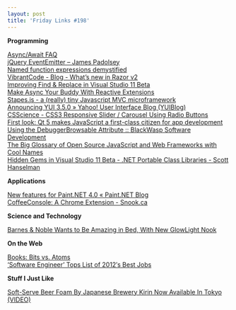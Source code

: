 ```yaml
---
layout: post
title: 'Friday Links #198'
---
```

**Programming**

[Async/Await FAQ](http://blogs.msdn.com/b/pfxteam/archive/2012/04/12/10293335.aspx)   
[jQuery EventEmitter – James Padolsey](http://james.padolsey.com/javascript/jquery-eventemitter/)   
[Named function expressions demystified](http://kangax.github.com/nfe/)   
[VibrantCode - Blog - What’s new in Razor v2](http://vibrantcode.com/blog/2012/4/10/whats-new-in-razor-v2.html)   
[Improving Find & Replace in Visual Studio 11 Beta](http://blogs.msdn.com/b/visualstudio/archive/2012/04/11/improving-find-amp-replace-in-visual-studio-11-beta.aspx)   
[Make Async Your Buddy With Reactive Extensions](http://haacked.com/archive/2012/04/09/reactive-extensions-sample.aspx)   
[Stapes.js - a (really) tiny Javascript MVC microframework](http://hay.github.com/stapes/)   
[Announcing YUI 3.5.0 » Yahoo! User Interface Blog (YUIBlog)](http://www.yuiblog.com/blog/2012/04/10/announcing-yui-3-5-0/)   
[CSScience - CSS3 Responsive Slider / Carousel Using Radio Buttons](http://csscience.com/responsiveslidercss3/)   
[First look: Qt 5 makes JavaScript a first-class citizen for app development](http://arstechnica.com/business/news/2012/04/an-in-depth-look-at-qt-5-making-javascript-a-first-class-citizen-for-native-cross-platform-developme.ars)   
[Using the DebuggerBrowsable Attribute :: BlackWasp Software Development](http://www.blackwasp.co.uk/DebuggerBrowsable.aspx)   
[The Big Glossary of Open Source JavaScript and Web Frameworks with Cool Names](http://www.hanselman.com/blog/TheBigGlossaryOfOpenSourceJavaScriptAndWebFrameworksWithCoolNames.aspx)   
[Hidden Gems in Visual Studio 11 Beta - .NET Portable Class Libraries - Scott Hanselman](http://www.hanselman.com/blog/HiddenGemsInVisualStudio11BetaNETPortableClassLibraries.aspx)

**Applications**

[New features for Paint.NET 4.0 « Paint.NET Blog](http://blog.getpaint.net/2012/04/08/new-features-for-paint-net-4-0/)   
[CoffeeConsole: A Chrome Extension - Snook.ca](http://snook.ca/archives/browsers/coffeeconsole)

**Science and Technology**

[Barnes & Noble Wants to Be Amazing in Bed, With New GlowLight Nook](http://allthingsd.com/20120412/barnes-noble-wants-to-be-amazing-in-bed-with-new-glowlight-nook/)

**On the Web**

[Books: Bits vs. Atoms](http://www.codinghorror.com/blog/2012/04/books-bits-vs-atoms.html)   
[‘Software Engineer’ Tops List of 2012′s Best Jobs](http://mashable.com/2012/04/13/best-jobs/)

**Stuff I Just Like**

[Soft-Serve Beer Foam By Japanese Brewery Kirin Now Available In Tokyo (VIDEO)](http://www.huffingtonpost.com/2012/04/10/soft-serve-beer_n_1416464.html)
